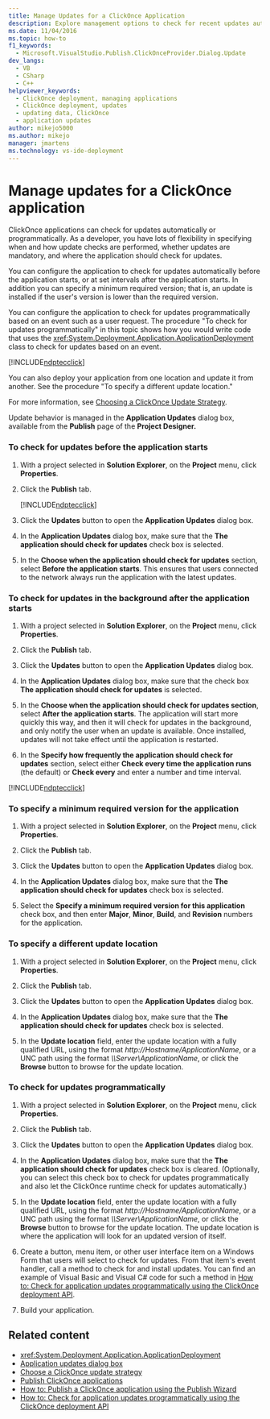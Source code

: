 ```yaml
---
title: Manage Updates for a ClickOnce Application
description: Explore management options to check for recent updates automatically or programmatically for your ClickOnce applications.
ms.date: 11/04/2016
ms.topic: how-to
f1_keywords: 
  - Microsoft.VisualStudio.Publish.ClickOnceProvider.Dialog.Update
dev_langs: 
  - VB
  - CSharp
  - C++
helpviewer_keywords: 
  - ClickOnce deployment, managing applications
  - ClickOnce deployment, updates
  - updating data, ClickOnce
  - application updates
author: mikejo5000
ms.author: mikejo
manager: jmartens
ms.technology: vs-ide-deployment
---
```

# Manage updates for a ClickOnce application

ClickOnce applications can check for updates automatically or programmatically. As a developer, you have lots of flexibility in specifying when and how update checks are performed, whether updates are mandatory, and where the application should check for updates.

 You can configure the application to check for updates automatically before the application starts, or at set intervals after the application starts. In addition you can specify a minimum required version; that is, an update is installed if the user's version is lower than the required version.

 You can configure the application to check for updates programmatically based on an event such as a user request. The procedure "To check for updates programmatically" in this topic shows how you would write code that uses the <xref:System.Deployment.Application.ApplicationDeployment> class to check for updates based on an event.

 [!INCLUDE[ndptecclick](../deployment/includes/dotnet-support-application-deployment-api.md)]

 You can also deploy your application from one location and update it from another. See the procedure "To specify a different update location."

 For more information, see [Choosing a ClickOnce Update Strategy](../deployment/choosing-a-clickonce-update-strategy.md).

 Update behavior is managed in the **Application Updates** dialog box, available from the **Publish** page of the **Project Designer.**

### To check for updates before the application starts

1. With a project selected in **Solution Explorer**, on the **Project** menu, click **Properties**.

2. Click the **Publish** tab.

   [!INCLUDE[ndptecclick](../deployment/includes/dotnet-publish-tool.md)]

3. Click the **Updates** button to open the **Application Updates** dialog box.

4. In the **Application Updates** dialog box, make sure that the **The application should check for updates** check box is selected.

5. In the **Choose when the application should check for updates** section, select **Before the application starts**. This ensures that users connected to the network always run the application with the latest updates.

### To check for updates in the background after the application starts

1. With a project selected in **Solution Explorer**, on the **Project** menu, click **Properties**.

2. Click the **Publish** tab.

3. Click the **Updates** button to open the **Application Updates** dialog box.

4. In the **Application Updates** dialog box, make sure that the check box **The application should check for updates** is selected.

5. In the **Choose when the application should check for updates section**, select **After the application starts**. The application will start more quickly this way, and then it will check for updates in the background, and only notify the user when an update is available. Once installed, updates will not take effect until the application is restarted.

6. In the **Specify how frequently the application should check for updates** section, select either **Check every time the application runs** (the default) or **Check every** and enter a number and time interval.

[!INCLUDE[ndptecclick](../deployment/includes/dotnet-task-unsupported.md)]

### To specify a minimum required version for the application

1. With a project selected in **Solution Explorer**, on the **Project** menu, click **Properties**.

2. Click the **Publish** tab.

3. Click the **Updates** button to open the **Application Updates** dialog box.

4. In the **Application Updates** dialog box, make sure that the **The application should check for updates** check box is selected.

5. Select the **Specify a minimum required version for this application** check box, and then enter **Major**, **Minor**, **Build**, and **Revision** numbers for the application.

### To specify a different update location

1. With a project selected in **Solution Explorer**, on the **Project** menu, click **Properties**.

2. Click the **Publish** tab.

3. Click the **Updates** button to open the **Application Updates** dialog box.

4. In the **Application Updates** dialog box, make sure that the **The application should check for updates** check box is selected.

5. In the **Update location** field, enter the update location with a fully qualified URL, using the format *http://Hostname/ApplicationName*, or a UNC path using the format *\\\Server\ApplicationName*, or click the **Browse** button to browse for the update location.

### To check for updates programmatically

1. With a project selected in **Solution Explorer**, on the **Project** menu, click **Properties**.

2. Click the **Publish** tab.

3. Click the **Updates** button to open the **Application Updates** dialog box.

4. In the **Application Updates** dialog box, make sure that the **The application should check for updates** check box is cleared. (Optionally, you can select this check box to check for updates programmatically and also let the ClickOnce runtime check for updates automatically.)

5. In the **Update location** field, enter the update location with a fully qualified URL, using the format *http://Hostname/ApplicationName*, or a UNC path using the format *\\\Server\ApplicationName*, or click the **Browse** button to browse for the update location. The update location is where the application will look for an updated version of itself.

6. Create a button, menu item, or other user interface item on a Windows Form that users will select to check for updates. From that item's event handler, call a method to check for and install updates. You can find an example of Visual Basic and Visual C# code for such a method in [How to: Check for application updates programmatically using the ClickOnce deployment API](../deployment/how-to-check-for-application-updates-programmatically-using-the-clickonce-deployment-api.md).

7. Build your application.

## Related content
- <xref:System.Deployment.Application.ApplicationDeployment>
- [Application updates dialog box](/previous-versions/visualstudio/visual-studio-2010/axw1fa38(v=vs.100))
- [Choose a ClickOnce update strategy](../deployment/choosing-a-clickonce-update-strategy.md)
- [Publish ClickOnce applications](../deployment/publishing-clickonce-applications.md)
- [How to: Publish a ClickOnce application using the Publish Wizard](../deployment/how-to-publish-a-clickonce-application-using-the-publish-wizard.md)
- [How to: Check for application updates programmatically using the ClickOnce deployment API](../deployment/how-to-check-for-application-updates-programmatically-using-the-clickonce-deployment-api.md)
